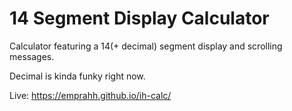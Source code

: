 # 14 Segment Display Calculator

Calculator featuring a 14(+ decimal) segment display and scrolling messages.

Decimal is kinda funky right now.


Live: https://emprahh.github.io/ih-calc/
